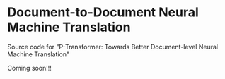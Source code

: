 # Document-to-Document Neural Machine Translation
Source code for "P-Transformer: Towards Better Document-level Neural Machine Translation"

Coming soon!!!
